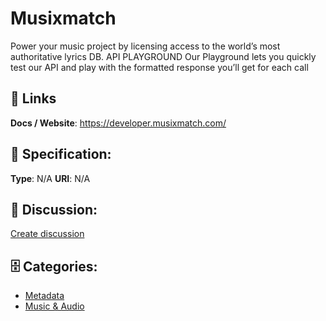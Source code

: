 # Musixmatch


Power your music project by licensing access to the world’s most authoritative lyrics DB. API PLAYGROUND Our Playground lets you quickly test our API and play with the formatted response you’ll get for each call

##  🔗 Links
**Docs / Website**: https://developer.musixmatch.com/

## 🧬 Specification:
**Type**: N/A
**URI**: N/A

## 💬 Discussion:
[Create discussion](https://github.com/apis-list/apis-list/discussions/new)

## 🗄️ Categories:
- [Metadata](https://github.com/apis-list/apis-list#metadata)
- [Music & Audio](https://github.com/apis-list/apis-list#music--audio)




